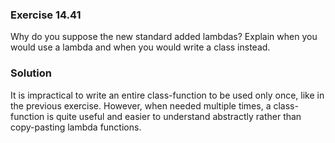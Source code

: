 ### Exercise 14.41

Why do you suppose the new standard added lambdas? Explain when you would use a
lambda and when you would write a class instead.

### Solution

It is impractical to write an entire class-function to be used only once, like
in the previous exercise. However, when needed multiple times, a class-function
is quite useful and easier to understand abstractly rather than copy-pasting
lambda functions.
